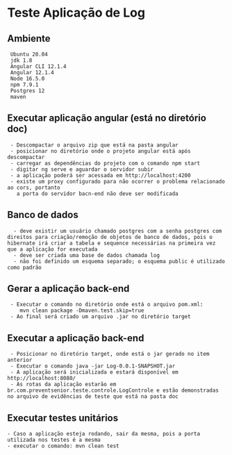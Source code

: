 # Teste Aplicação de Log
 
 ## Ambiente
	 Ubuntu 20.04
	 jdk 1.8
	 Angular CLI 12.1.4
	 Angular 12.1.4
	 Node 16.5.0
	 npm 7.9.1
	 Postgres 12
	 maven
	 
 ## Executar aplicação angular (está no diretório doc)
 	 - Descompactar o arquivo zip que está na pasta angular
	 - posicionar no diretório onde o projeto angular está após descompactar
	 - carregar as dependências do projeto com o comando npm start
	 - digitar ng serve e aguardar o servidor subir
	 - a aplicação poderá ser acessada em http://localhost:4200 
	 - existe um proxy configurado para não ocorrer o problema relacionado ao cors, portanto
	   a porta do servidor bacn-end não deve ser modificada
	   
 ## Banco de dados
	  - deve existir um usuário chamado postgres com a senha postgres com direitos para criação/remoção de objetos de banco de dados, pois o hibernate irá criar a tabela e sequence necessárias na primeira vez que a aplicação for executada
	  - deve ser criada uma base de dados chamada log
	  - não foi definido um esquema separado; o esquema public é utilizado como padrão
	  
 ## Gerar a aplicação back-end
	 - Executar o comando no diretório onde está o arquivo pom.xml:        	
	    mvn clean package -Dmaven.test.skip=true
	 - Ao final será criado um arquivo .jar no diretório target
	 
## Executar a aplicação back-end

	 - Posicionar no diretório target, onde está o jar gerado no item anterior
	 - Executar o comando java -jar Log-0.0.1-SNAPSHOT.jar
	 - A aplicação será inicializada e estará disponível em http://localhost:8080/
	 - As rotas da aplicação estarão em br.com.preventsenior.teste.controle.LogControle e estão demonstradas no arquivo de evidências de teste que está na pasta doc
 
## Executar testes unitários

	- Caso a aplicação esteja rodando, sair da mesma, pois a porta utilizada nos testes é a mesma
	- executar o comando: mvn clean test


